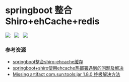 # springboot 整合Shiro+ehCache+redis
![](https://img.shields.io/badge/SpringBoot-2.0.4-blue.svg)&nbsp;&nbsp;
![](https://img.shields.io/badge/Shiro-1.4-brightgreen.svg)&nbsp;&nbsp;
![](https://img.shields.io/badge/shiro_ehcache-1.4-brightgreen.svg)
### 参考资源
- [springboot整合shiro-ehcache缓存](https://blog.csdn.net/qq_34021712/article/details/80309246)
- [springboot+shiro使用ehcache热部署遇到的问题及解决](https://blog.csdn.net/jyxswt/article/details/80372036)
- [Missing artifact com.sun:tools:jar 1.8.0 终极解决方法](https://blog.csdn.net/chenyongtu110/article/details/79826943)
